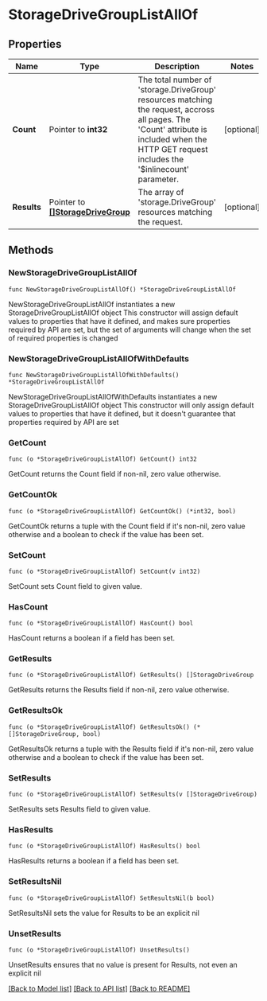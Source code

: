 # StorageDriveGroupListAllOf

## Properties

Name | Type | Description | Notes
------------ | ------------- | ------------- | -------------
**Count** | Pointer to **int32** | The total number of &#39;storage.DriveGroup&#39; resources matching the request, accross all pages. The &#39;Count&#39; attribute is included when the HTTP GET request includes the &#39;$inlinecount&#39; parameter. | [optional] 
**Results** | Pointer to [**[]StorageDriveGroup**](StorageDriveGroup.md) | The array of &#39;storage.DriveGroup&#39; resources matching the request. | [optional] 

## Methods

### NewStorageDriveGroupListAllOf

`func NewStorageDriveGroupListAllOf() *StorageDriveGroupListAllOf`

NewStorageDriveGroupListAllOf instantiates a new StorageDriveGroupListAllOf object
This constructor will assign default values to properties that have it defined,
and makes sure properties required by API are set, but the set of arguments
will change when the set of required properties is changed

### NewStorageDriveGroupListAllOfWithDefaults

`func NewStorageDriveGroupListAllOfWithDefaults() *StorageDriveGroupListAllOf`

NewStorageDriveGroupListAllOfWithDefaults instantiates a new StorageDriveGroupListAllOf object
This constructor will only assign default values to properties that have it defined,
but it doesn't guarantee that properties required by API are set

### GetCount

`func (o *StorageDriveGroupListAllOf) GetCount() int32`

GetCount returns the Count field if non-nil, zero value otherwise.

### GetCountOk

`func (o *StorageDriveGroupListAllOf) GetCountOk() (*int32, bool)`

GetCountOk returns a tuple with the Count field if it's non-nil, zero value otherwise
and a boolean to check if the value has been set.

### SetCount

`func (o *StorageDriveGroupListAllOf) SetCount(v int32)`

SetCount sets Count field to given value.

### HasCount

`func (o *StorageDriveGroupListAllOf) HasCount() bool`

HasCount returns a boolean if a field has been set.

### GetResults

`func (o *StorageDriveGroupListAllOf) GetResults() []StorageDriveGroup`

GetResults returns the Results field if non-nil, zero value otherwise.

### GetResultsOk

`func (o *StorageDriveGroupListAllOf) GetResultsOk() (*[]StorageDriveGroup, bool)`

GetResultsOk returns a tuple with the Results field if it's non-nil, zero value otherwise
and a boolean to check if the value has been set.

### SetResults

`func (o *StorageDriveGroupListAllOf) SetResults(v []StorageDriveGroup)`

SetResults sets Results field to given value.

### HasResults

`func (o *StorageDriveGroupListAllOf) HasResults() bool`

HasResults returns a boolean if a field has been set.

### SetResultsNil

`func (o *StorageDriveGroupListAllOf) SetResultsNil(b bool)`

 SetResultsNil sets the value for Results to be an explicit nil

### UnsetResults
`func (o *StorageDriveGroupListAllOf) UnsetResults()`

UnsetResults ensures that no value is present for Results, not even an explicit nil

[[Back to Model list]](../README.md#documentation-for-models) [[Back to API list]](../README.md#documentation-for-api-endpoints) [[Back to README]](../README.md)



